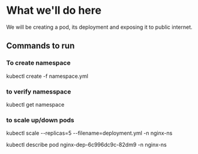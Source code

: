 # What we'll do here

We will be creating a pod, its deployment and exposing it to public internet.

## Commands to run

### To create namespace

kubectl create -f namespace.yml

### to verify namesspace

kubectl get namespace

### to scale up/down pods

kubectl scale --replicas=5 --filename=deployment.yml -n nginx-ns


kubectl describe pod nginx-dep-6c996dc9c-82dm9 -n nginx-ns